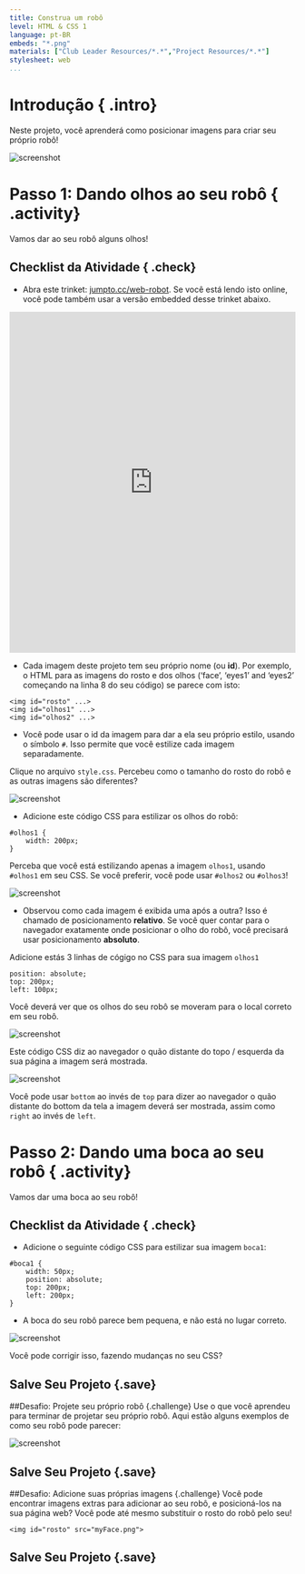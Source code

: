 ```yaml
---
title: Construa um robô
level: HTML & CSS 1
language: pt-BR
embeds: "*.png"
materials: ["Club Leader Resources/*.*","Project Resources/*.*"]
stylesheet: web
...
```


# Introdução { .intro}

Neste projeto, você aprenderá como posicionar imagens para criar seu próprio robô!

![screenshot](robot-final.png)

# Passo 1: Dando olhos ao seu robô { .activity}

Vamos dar ao seu robô alguns olhos!

## Checklist da Atividade { .check}

+ Abra este trinket: <a href="http://jumpto.cc/web-robot" target="_blank">jumpto.cc/web-robot</a>. Se você está lendo isto online, você pode também usar a versão embedded desse trinket abaixo.

<div class="trinket">
  <iframe src="https://trinket.io/embed/html/b29b50e571" width="100%" height="600" frameborder="0" marginwidth="0" marginheight="0" allowfullscreen>
  </iframe>
</div>

+ Cada imagem deste projeto tem seu próprio nome (ou __id__). Por exemplo, o HTML para as imagens do rosto e dos olhos (‘face’, ‘eyes1’ and ‘eyes2’ começando na linha 8 do seu código) se parece com isto:

```
<img id="rosto" ...>
<img id="olhos1" ...>
<img id="olhos2" ...>
```

+ Você pode usar o id da imagem para dar a ela seu próprio estilo, usando o símbolo `#`. Isso permite que você estilize cada imagem separadamente.

Clique no arquivo `style.css`. Percebeu como o tamanho do rosto do robô e as outras imagens são diferentes?

![screenshot](robot-id.png)

+ Adicione este código CSS para estilizar os olhos do robô:

```
#olhos1 {
    width: 200px;
}
```

Perceba que você está estilizando apenas a imagem `olhos1`, usando `#olhos1` em seu CSS. Se você preferir, você pode usar `#olhos2` ou `#olhos3`!

![screenshot](robot-eyes-width.png)

+ Observou como cada imagem é exibida uma após a outra? Isso é chamado de posicionamento __relativo__. Se você quer contar para o navegador exatamente onde posicionar o olho do robô, você precisará usar posicionamento __absoluto__.

Adicione estás 3 linhas de cógigo no CSS para sua imagem `olhos1`

```
position: absolute;
top: 200px;
left: 100px;
```

Você deverá ver que os olhos do seu robô se moveram para o local correto em seu robô.

![screenshot](robot-eyes-position.png)

Este código CSS diz ao navegador o quão distante do topo / esquerda da sua página a imagem será mostrada.

![screenshot](robot-eyes-position2.png)

Você pode usar `bottom` ao invés de `top` para dizer ao navegador o quão distante do bottom da tela a imagem deverá ser mostrada, assim como `right` ao invés de `left`.

# Passo 2: Dando uma boca ao seu robô { .activity}

Vamos dar uma boca ao seu robô!

## Checklist da Atividade { .check}

+ Adicione o seguinte código CSS para estilizar sua imagem `boca1`:

```
#boca1 {
    width: 50px;
    position: absolute;
    top: 200px;
    left: 200px;
}
```

+ A boca do seu robô parece bem pequena, e não está no lugar correto.

![screenshot](robot-mouth.png)

Você pode corrigir isso, fazendo mudanças no seu CSS?

## Salve Seu Projeto {.save}

##Desafio: Projete seu próprio robô {.challenge}
Use o que você aprendeu para terminar de projetar seu próprio robô. Aqui estão alguns exemplos de como seu robô pode parecer:

![screenshot](robot-examples.png)

## Salve Seu Projeto {.save}

##Desafio: Adicione suas próprias imagens {.challenge}
Você pode encontrar imagens extras para adicionar ao seu robô, e posicioná-los na sua página web? Você pode até mesmo substituir o rosto do robô pelo seu!

```
<img id="rosto" src="myFace.png">
```

## Salve Seu Projeto {.save}
